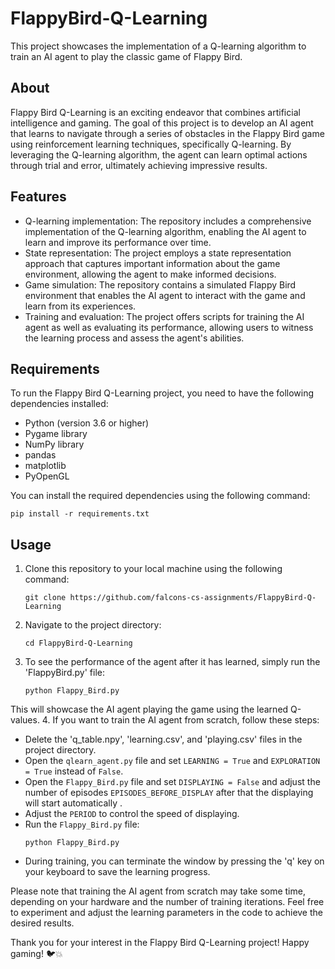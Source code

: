 # FlappyBird-Q-Learning
This project showcases the implementation of a Q-learning algorithm
to train an AI agent to play the classic game of Flappy Bird.

## About 
Flappy Bird Q-Learning is an exciting endeavor that combines
artificial intelligence and gaming.
The goal of this project is to develop an AI agent that learns
to navigate through a series of obstacles in the Flappy Bird game 
using reinforcement learning techniques, specifically Q-learning.
By leveraging the Q-learning algorithm,
the agent can learn optimal actions through trial and error,
ultimately achieving impressive results.

## Features
- Q-learning implementation: The repository includes a comprehensive implementation of the Q-learning algorithm, enabling the AI agent to learn and improve its performance over time.
- State representation: The project employs a state representation approach that captures important information about the game environment, allowing the agent to make informed decisions.
- Game simulation: The repository contains a simulated Flappy Bird environment that enables the AI agent to interact with the game and learn from its experiences.
- Training and evaluation: The project offers scripts for training the AI agent as well as evaluating its performance, allowing users to witness the learning process and assess the agent's abilities.

## Requirements
To run the Flappy Bird Q-Learning project, you need to have the following dependencies installed:
- Python (version 3.6 or higher)
- Pygame library
- NumPy library
- pandas
- matplotlib
- PyOpenGL

You can install the required dependencies using the following command:
```
pip install -r requirements.txt
```

## Usage
1. Clone this repository to your local machine using the following command:
   ```
   git clone https://github.com/falcons-cs-assignments/FlappyBird-Q-Learning
   ```

2. Navigate to the project directory:
   ```
   cd FlappyBird-Q-Learning
   ```

3. To see the performance of the agent after it has learned, simply run the 'FlappyBird.py' file:
   ```
   python Flappy_Bird.py
   ```
This will showcase the AI agent playing the game using the learned Q-values.
4. If you want to train the AI agent from scratch, follow these steps:

- Delete the 'q_table.npy', 'learning.csv', and 'playing.csv' files in the project directory.
- Open the `qlearn_agent.py` file and set `LEARNING = True` and `EXPLORATION = True` instead of `False`.
- Open the `Flappy_Bird.py` file and set `DISPLAYING = False` and adjust the number of episodes `EPISODES_BEFORE_DISPLAY` after that the displaying will start automatically .
- Adjust the `PERIOD` to control the speed of displaying.  
- Run the `Flappy_Bird.py` file:
   ```
   python Flappy_Bird.py
   ```
- During training, you can terminate the window by pressing the 'q' key on your keyboard to save the learning progress.

Please note that training the AI agent from scratch may take some time, depending on your hardware and the number of training iterations. Feel free to experiment and adjust the learning parameters in the code to achieve the desired results.


Thank you for your interest in the Flappy Bird Q-Learning project! Happy gaming! 🐦💥